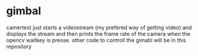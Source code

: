 # gimbal 
camertest just starts a videostream (my prefered way of getting video) and displays the stream and then prints 
the frame rate of the camera when the opencv waitkey is presse. other code to controll the gimabl will be in this repository
